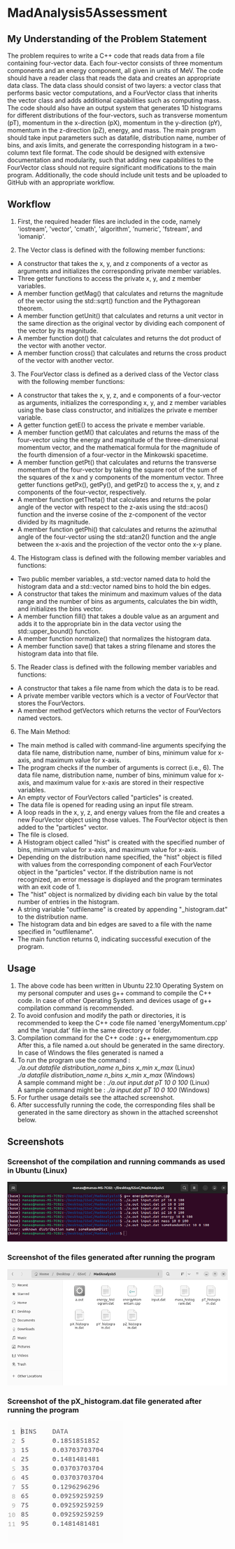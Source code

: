 # MadAnalysis5Assessment

## My Understanding of the Problem Statement

The problem requires to write a C++ code that reads data from a file containing four-vector data. Each four-vector consists of three momentum components and an energy component, all given in units of MeV. The code should have a reader class that reads the data and creates an appropriate data class. The data class should consist of two layers: a vector class that performs basic vector computations, and a FourVector class that inherits the vector class and adds additional capabilities such as computing mass. The code should also have an output system that generates 1D histograms for different distributions of the four-vectors, such as transverse momentum (pT), momentum in the x-direction (pX), momentum in the y-direction (pY), momentum in the z-direction (pZ), energy, and mass. The main program should take input parameters such as datafile, distribution name, number of bins, and axis limits, and generate the corresponding histogram in a two-column text file format. The code should be designed with extensive documentation and modularity, such that adding new capabilities to the FourVector class should not require significant modifications to the main program. Additionally, the code should include unit tests and be uploaded to GitHub with an appropriate workflow.

## Workflow

1. First, the required header files are included in the code, namely 'iostream', 'vector', 'cmath', 'algorithm', 'numeric', 'fstream', and 'iomanip'.

2. The Vector class is defined with the following member functions:
  * A constructor that takes the x, y, and z components of a vector as arguments and initializes the corresponding private member variables.
  * Three getter functions to access the private x, y, and z member variables.
  * A member function getMag() that calculates and returns the magnitude of the vector using the std::sqrt() function and the Pythagorean theorem.
  * A member function getUnit() that calculates and returns a unit vector in the same direction as the original vector by dividing each component of the vector by its magnitude.
  * A member function dot() that calculates and returns the dot product of the vector with another vector.
  * A member function cross() that calculates and returns the cross product of the vector with another vector.

3. The FourVector class is defined as a derived class of the Vector class with the following member functions:
  * A constructor that takes the x, y, z, and e components of a four-vector as arguments, initializes the corresponding x, y, and z member variables using the base class constructor, and initializes the private e member variable.
  * A getter function getE() to access the private e member variable.
  * A member function getM() that calculates and returns the mass of the four-vector using the energy and magnitude of the three-dimensional momentum vector, and the mathematical formula for the magnitude of the fourth dimension of a four-vector in the Minkowski spacetime.
  * A member function getPt() that calculates and returns the transverse momentum of the four-vector by taking the square root of the sum of the squares of the x and y components of the momentum vector.
Three getter functions getPx(), getPy(), and getPz() to access the x, y, and z components of the four-vector, respectively.
  * A member function getTheta() that calculates and returns the polar angle of the vector with respect to the z-axis using the std::acos() function and the inverse cosine of the z-component of the vector divided by its magnitude.
  * A member function getPhi() that calculates and returns the azimuthal angle of the four-vector using the std::atan2() function and the angle between the x-axis and the projection of the vector onto the x-y plane.

4. The Histogram class is defined with the following member variables and functions:
  * Two public member variables, a std::vector<double> named data to hold the histogram data and a std::vector<double> named bins to hold the bin edges.
  * A constructor that takes the minimum and maximum values of the data range and the number of bins as arguments, calculates the bin width, and initializes the bins vector.
  * A member function fill() that takes a double value as an argument and adds it to the appropriate bin in the data vector using the std::upper_bound() function.
  * A member function normalize() that normalizes the histogram data.
  * A member function save() that takes a string filename and stores the histogram data into that file.
  
5. The Reader class is defined with the following member variables and functions:
  
  * A constructor that takes a file name from which the data is to be read.
  * A private member varible vectors which is a vector of FourVector that stores the FourVectors.
  * A member method getVectors which returns the vector of FourVectors named vectors.
  
  
6. The Main Method:
 
  * The main method is called with command-line arguments specifying the data file name, distribution name, number of bins, minimum value for x-axis, and maximum value for x-axis.
  * The program checks if the number of arguments is correct (i.e., 6).
The data file name, distribution name, number of bins, minimum value for x-axis, and maximum value for x-axis are stored in their respective variables.
  * An empty vector of FourVectors called "particles" is created.
  * The data file is opened for reading using an input file stream.
  * A loop reads in the x, y, z, and energy values from the file and creates a new FourVector object using those values. The FourVector object is then added to the "particles" vector.
  * The file is closed.
  * A Histogram object called "hist" is created with the specified number of bins, minimum value for x-axis, and maximum value for x-axis.
  * Depending on the distribution name specified, the "hist" object is filled with values from the corresponding component of each FourVector object in the "particles" vector. If the distribution name is not recognized, an error message is displayed and the program terminates with an exit code of 1.
  * The "hist" object is normalized by dividing each bin value by the total number of entries in the histogram.
  * A string variable "outfilename" is created by appending "_histogram.dat" to the distribution name.
  * The histogram data and bin edges are saved to a file with the name specified in "outfilename".
  * The main function returns 0, indicating successful execution of the program.
 
 ## Usage
 
  1. The above code has been written in Ubuntu 22.10 Operating System on my personal computer and uses g++ command to compile the C++ code. In case of other Operating System and devices usage of g++ compilation command is recommended. 
  2. To avoid confusion and modify the path or directories, it is recommended to keep the C++ code file named 'energyMomentum.cpp' and the 'input.dat' file in the same directory or folder.
  3. Compilation command for the C++ code :  g++ energymomentum.cpp
     <br> After this, a file named a.out should be generated in the same directory. In case of Windows the files generated is named a
  4. To run the program use the command : 
 <br> <i> ./a.out datafile distribution_name n_bins x_min x_max </i> (Linux)
 <br> <i> ./a datafile distribution_name n_bins x_min x_max </i> (Windows)
 <br> A sample command might be : <i> ./a.out input.dat pT 10 0 100 </i> (Linux)
 <br> A sample command might be : <i> ./a input.dat pT 10 0 100 </i> (Windows)
  5. For further usage details see the attached screenshot.
  6. After successfully running the code, the corresponding files shall be generated in the same directory as shown in the attached screenshot below.
  
## Screenshots

### Screenshot of the compilation and running commands as used in Ubuntu (Linux)
<img src = "images/Screenshot from 2023-03-04 19-24-11.png">
 
### Screenshot of the files generated after running the program
<img src = "images/Screenshot from 2023-03-04 19-25-30.png">

### Screenshot of the pX_histogram.dat file generated after running the program
<img src = "images/Screenshot from 2023-03-04 20-02-49.png">
